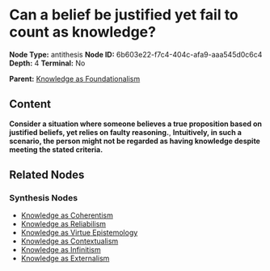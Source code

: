 # Can a belief be justified yet fail to count as knowledge?

**Node Type:** antithesis
**Node ID:** 6b603e22-f7c4-404c-afa9-aaa545d0c6c4
**Depth:** 4
**Terminal:** No

**Parent:** [Knowledge as Foundationalism](knowledge-as-foundationalism-synthesis-3b4891cf-455b-4a71-a1e7-d636933228f2.md)

## Content

**Consider a situation where someone believes a true proposition based on justified beliefs, yet relies on faulty reasoning.**, **Intuitively, in such a scenario, the person might not be regarded as having knowledge despite meeting the stated criteria.**

## Related Nodes

### Synthesis Nodes

- [Knowledge as Coherentism](knowledge-as-coherentism-synthesis-c26dd7e6-ce10-47bb-a75a-25ba42a44d8a.md)
- [Knowledge as Reliabilism](knowledge-as-reliabilism-synthesis-5bb16d53-286d-4bec-98e6-a76760c238b4.md)
- [Knowledge as Virtue Epistemology](knowledge-as-virtue-epistemology-synthesis-b37588d0-336d-4bce-ba75-917de79e4168.md)
- [Knowledge as Contextualism](knowledge-as-contextualism-synthesis-58ec79e7-899f-4c49-9a7a-7905e36b9d6e.md)
- [Knowledge as Infinitism](knowledge-as-infinitism-synthesis-0cbaf059-d138-4cf0-970c-b5df6f7d5de8.md)
- [Knowledge as Externalism](knowledge-as-externalism-synthesis-7071a7c5-4335-433d-8e9c-cbfa05ebcacb.md)
